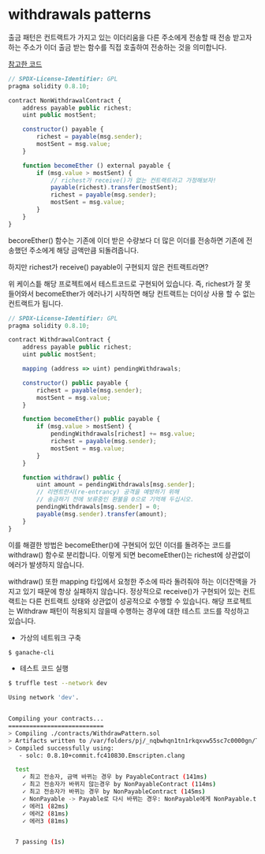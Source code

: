 # withdrawals patterns

출금 패턴은 컨트랙트가 가지고 있는 이더리움을 다른 주소에게 전송할 때 전송 받고자 하는 주소가 이더 출금 받는 함수를 직접 호출하여 전송하는 것을 의미합니다.

[참고한 코드](https://solidity-kr.readthedocs.io/ko/latest/common-patterns.html)

```js
// SPDX-License-Identifier: GPL
pragma solidity 0.8.10;

contract NonWithdrawalContract {
    address payable public richest;
    uint public mostSent;

    constructor() payable {
        richest = payable(msg.sender);
        mostSent = msg.value;
    }

    function becomeEther () external payable {
        if (msg.value > mostSent) {
            // richest가 receive()가 없는 컨트랙트라고 가정해보자!
            payable(richest).transfer(mostSent);
            richest = payable(msg.sender);
            mostSent = msg.value;
        } 
    }
}
```

becoreEther() 함수는 기존에 이더 받은 수량보다 더 많은 이더를 전송하면 기존에 전송했던 주소에게 해당 금액만큼 되돌려줍니다.

하지만 richest가 receive() payable이 구현되지 않은 컨트랙트라면?

위 케이스틑 해당 프로젝트에서 테스트코드로 구현되어 있습니다. 즉, richest가 잘 못 들어와서 becomeEther가 에러나기 시작하면 해당 컨트랙트는 더이상 사용 할 수 없는 컨트랙트가 됩니다.

```js
// SPDX-License-Identifier: GPL
pragma solidity 0.8.10;

contract WithdrawalContract {
    address payable public richest;
    uint public mostSent;

    mapping (address => uint) pendingWithdrawals;

    constructor() public payable {
        richest = payable(msg.sender);
        mostSent = msg.value;
    }

    function becomeEther() public payable {
        if (msg.value > mostSent) {
            pendingWithdrawals[richest] += msg.value;
            richest = payable(msg.sender);
            mostSent = msg.value;
        }
    }

    function withdraw() public {
        uint amount = pendingWithdrawals[msg.sender];
        // 리엔트란시(re-entrancy) 공격을 예방하기 위해
        // 송금하기 전에 보류중인 환불을 0으로 기억해 두십시오.
        pendingWithdrawals[msg.sender] = 0;
        payable(msg.sender).transfer(amount);
    }
}
```

이를 해결한 방법은 becomeEther()에 구현되어 있던 이더를 돌려주는 코드를 withdraw() 함수로 분리합니다. 이렇게 되면 becomeEther()는 richest에 상관없이 에러가 발생하지 않습니다.

withdraw() 또한 mapping 타입에서 요청한 주소에 따라 돌려줘야 하는 이더잔액을 가지고 있기 때문에 항상 실패하지 않습니다. 정상적으로 receive()가 구현되어 있는 컨트랙트는 다른 컨트랙트 상태와 상관없이 성공적으로 수행할 수 있습니다.
해당 프로젝트는 Withdraw 패턴이 적용되지 않을때 수행하는 경우에 대한 테스트 코드를 작성하고 있습니다.

* 가상의 네트워크 구축

```bash
$ ganache-cli
```

* 테스트 코드 실행

```bash
$ truffle test --network dev

Using network 'dev'.


Compiling your contracts...
===========================
> Compiling ./contracts/WithdrawPattern.sol
> Artifacts written to /var/folders/pj/_nqbwhqn1tn1rkqxvw55sc7c0000gn/T/test--9014-2Rbdepf9hlCR
> Compiled successfully using:
   - solc: 0.8.10+commit.fc410830.Emscripten.clang

  test
    ✓ 최고 전송자, 금액 바뀌는 경우 by PayableContract (141ms)
    ✓ 최고 전송자가 바뀌지 않는경우 by NonPayableContract (114ms)
    ✓ 최고 전송자가 바뀌는 경우 by NonPayableContract (145ms)
    ✓ NonPayable -> Payable로 다시 바뀌는 경우: NonPayable에게 NonPayable.transfer 발생: 지금부터 NonWithdrawContract의 mostSent보다 높은 이더 전송시 에러 (336ms)
    ✓ 에러1 (82ms)
    ✓ 에러2 (81ms)
    ✓ 에러3 (81ms)


  7 passing (1s)
```